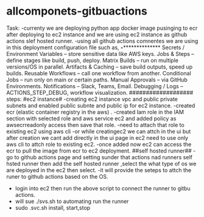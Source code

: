 # allcomponets-gitbuactions
Task:
-currenty we are deploying python app docker image pusinging to ecr after deploying to ec2 instance and we are using ec2 instance as github actions slef hosted runner.
-using all github  actions comnentes we are using in this  deployment configuration file such as,
**-****************
Secrets / Environment Variables – store sensitive data like AWS keys.
Jobs & Steps – define stages like build, push, deploy.
Matrix Builds – run on multiple versions/OS in parallel.
Artifacts & Caching – save build outputs, speed up builds.
Reusable Workflows – call one workflow from another.
Conditional Jobs – run only on main or certain paths.
Manual Approvals – via GitHub Environments.
Notifications – Slack, Teams, Email.
Debugging / Logs – ACTIONS_STEP_DEBUG, workflow visualization.
###################
steps:
#ec2 instance#
-creating ec2 instance vpc and public private subnets and enabled public subnte and public ip for ec2 instance.
-created ecr (elastic container registry in the aws) .
-created Iam role in the IAM section with selected role and aws service ec2 and added policy as awsecrreadonly access then save that role.
-need to attach that role to existing ec2 using aws cli
-or while creatingec2 we can attch in the ui but after creation we cant add directly in the ui page in ec2 need to use only aws cli to attch role to existing ec2.
-once added now  ec2 can access the ecr to pull the image from ecr to  ec2 deployment.
##self hosted runner##
-go to github actions page and setting sunder that actions nad runners self  hsted runner then add the self hosted runner ,select the what type of os we are deployed in the ec2 then select.
-it will provide the seteps to attch the runer to github actions based on the OS.
- login into ec2 then run the above script to connect the runner to gitbu actions.
- will sue ./svs.sh to automating run the runner
- sudo .svc.sh install,  start,stop
  
